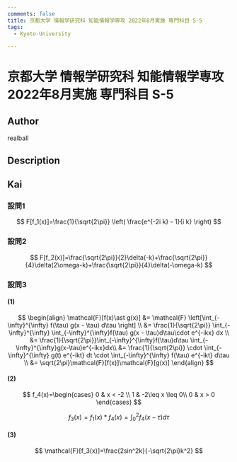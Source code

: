 ```yaml
---
comments: false
title: 京都大学 情報学研究科 知能情報学専攻 2022年8月実施 専門科目 S-5
tags:
  - Kyoto-University

---
```


# 京都大学 情報学研究科 知能情報学専攻 2022年8月実施 専門科目 S-5

## **Author**

realball

## **Description**

### 


## **Kai**



### 設問1

$$
F[f_1(x)]=\frac{1}{\sqrt{2\pi}} \left( \frac{e^{-2i k} - 1}{i k} \right)
$$

### 設問2

$$
F[f_2(x)]=\frac{\sqrt{2\pi}}{2}\delta(-k)+\frac{\sqrt{2\pi}}{4}\delta(2\omega-k)+\frac{\sqrt{2\pi}}{4}\delta(-\omega-k)
$$

### 設問3 

#### (1)

$$
\begin{align}
\mathcal{F}[f(x)\ast g(x)] 
&= \mathcal{F}
\left[\int_{-\infty}^{\infty} f(\tau) g(x - \tau) d\tau \right] \\
&= \frac{1}{\sqrt{2\pi}} \int_{-\infty}^{\infty} \int_{-\infty}^{\infty}f(\tau) g(x - \tau)d\tau\cdot e^{-ikx} dx \\
&= \frac{1}{\sqrt{2\pi}}\int_{-\infty}^{\infty}f(\tau)d\tau \int_{-\infty}^{\infty}g(x-\tau)e^{-ikx}dx\\
&= \frac{1}{\sqrt{2\pi}} \cdot \int_{-\infty}^{\infty} g(t) e^{-ikt} dt \cdot \int_{-\infty}^{\infty} f(\tau) e^{-ikt} d\tau \\
&= \sqrt{2\pi}\mathcal{F}[f(x)]\mathcal{F}[g(x)]
\end{align}
$$

#### (2)

$$
f_4(x)=\begin{cases} 
0 & x < -2 \\
1 & -2\leq x \leq 0\\
0 & x > 0
\end{cases}
$$

$$
f_3(x)=f_1(x)\ast f_4(x) =\int_{0}^{2}f_4(x-\tau)d\tau
$$

#### (3)

$$
\mathcal{F}[f_3(x)]=\frac{2sin^2k}{-\sqrt{2\pi}k^2}
$$



### 
